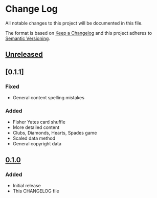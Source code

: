 # Change Log
All notable changes to this project will be documented in this file.

The format is based on [Keep a Changelog](http://keepachangelog.com/)
and this project adheres to [Semantic Versioning](http://semver.org/).

## [Unreleased]

## [0.1.1]
### Fixed
- General content spelling mistakes

### Added
- Fisher Yates card shuffle
- More detailed content
- Clubs, Diamonds, Hearts, Spades game
- Scaled data method
- General copyright data

## [0.1.0]
### Added
- Initial release
- This CHANGELOG file

[Unreleased]: https://github.com/chateaux/gamblingtec-rng/compare/0.1.0...HEAD
[0.1.0]: https://github.com/chateaux/gamblingtec-rng/compare/039242477f4ba5f7ed6d6fc735e9349a913dbba7...0.1.0
